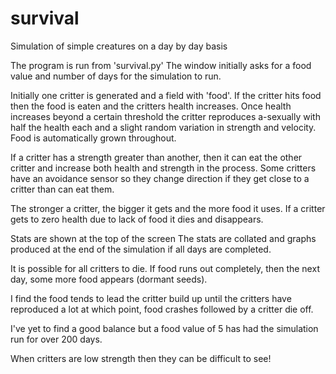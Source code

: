 # survival
Simulation of simple creatures on a day by day basis


The program is run from 'survival.py'
The window initially asks for a food value and number of days for the simulation to run.

Initially one critter is generated and a field with 'food'.   If the critter hits food then the food is eaten and the critters health increases.   Once health increases beyond a certain threshold the critter reproduces a-sexually with half the health each and a slight random variation in strength and velocity.
Food is automatically grown throughout.

If a critter has a strength greater than another, then it can eat the other critter and increase both health and strength in the process.
Some critters have an avoidance sensor so they change direction if they get close to a critter than can eat them.

The stronger a critter, the bigger it gets and the more food it uses.
If a critter gets to zero health due to lack of food it dies and disappears.

Stats are shown at the top of the screen
The stats are collated and graphs produced at the end of the simulation if all days are completed.

It is possible for all critters to die.
If food runs out completely, then the next day, some more food appears (dormant seeds).

I find the food tends to lead the critter build up until the critters have reproduced a lot at which point, food crashes followed by a critter die off.

I've yet to find a good balance but a food value of 5 has had the simulation run for over 200 days.

When critters are low strength then they can be difficult to see!
